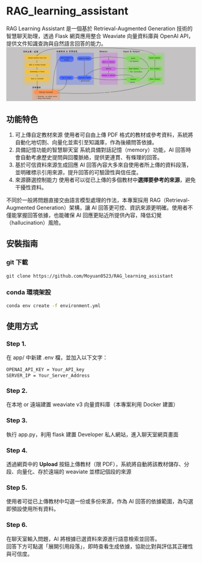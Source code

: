 # RAG_learning_assistant
RAG Learning Assistant 是一個基於 Retrieval-Augmented Generation 技術的智慧聊天助理，透過 Flask 網頁應用整合 Weaviate 向量資料庫與 OpenAI API，提供文件知識查詢與自然語言回答的能力。
![畫面預覽](templates/architecture.png)

## 功能特色
1. 可上傳自定教材來源
使用者可自由上傳 PDF 格式的教材或參考資料，系統將自動化地切割、向量化並索引至知識庫，作為後續問答依據。
2. 具備記憶功能的智慧聊天室
系統具備對話記憶（memory）功能，AI 回答時會自動考慮歷史提問與回覆脈絡，提供更連貫、有條理的回答。
3. 基於可信資料來源生成回應
AI 回答內容大多來自使用者所上傳的資料段落，並明確標示引用來源，提升回答的可驗證性與信任度。
4. 來源篩選控制能力
使用者可以從已上傳的多個教材中**選擇要參考的來源**，避免干擾性資料。

不同於一般將問題直接交由語言模型處理的作法，本專案採用 RAG（Retrieval-Augmented Generation）架構，讓 AI 回答更可控、資訊來源更明確。使用者不僅能掌握回答依據，也能確保 AI 回應更貼近所提供內容，降低幻覺（hallucination）風險。

## 安裝指南
### git 下載
`git clone https://github.com/Moyuan0523/RAG_learning_assistant`
### conda 環境架設
```bash
conda env create -f environment.yml
```

## 使用方式
### Step 1. 
在 app/ 中新建 .env 檔，並加入以下文字：
```
OPENAI_API_KEY = Your_API_key
SERVER_IP = Your_Server_Address
```
### Step 2.
在本地 or 遠端建置 weaviate v3 向量資料庫（本專案利用 Docker 建置）
### Step 3.  
執行 app.py，利用 flask 建置 Developer 私人網站，進入聊天室網頁畫面
### Step 4. 
透過網頁中的 **Upload** 按鈕上傳教材（限 PDF），系統將自動將該教材儲存、分段、向量化、存於遠端的 weaviate 並標記個段的來源
### Step 5.
使用者可從已上傳教材中勾選一份或多份來源，作為 AI 回答的依據範圍，為勾選即預設使用所有資料。
### Step 6.
在聊天室輸入問題，AI 將根據已選資料來源進行語意檢索並回答。  
回答下方可點選「展開引用段落」，即時查看生成依據，協助比對與評估其正確性與可信度。
